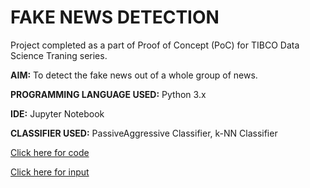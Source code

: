 # FAKE NEWS DETECTION

Project completed as a part of Proof of Concept (PoC) for TIBCO Data Science Traning series.

**AIM:** To detect the fake news out of a whole group of news.

**PROGRAMMING LANGUAGE USED:** Python 3.x

**IDE:** Jupyter Notebook

**CLASSIFIER USED:** PassiveAggressive Classifier, k-NN Classifier

[Click here for code](https://github.com/ktyagi12/Projects/tree/master/FakeNewsDetection/code)

[Click here for input](https://github.com/ktyagi12/Projects/tree/master/FakeNewsDetection/input)
